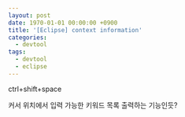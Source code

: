 ```yaml
---
layout: post
date: 1970-01-01 00:00:00 +0900
title: '[Eclipse] context information'
categories:
  - devtool
tags:
  - devtool
  - eclipse
---
```


ctrl+shift+space

커서 위치에서 입력 가능한 키워드 목록 출력하는 기능인듯?
